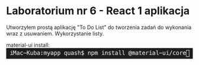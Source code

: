 # Laboratorium nr 6 -  React 1 aplikacja

Utworzyłem prostą aplikację "To Do List" do tworzenia zadań do wykonania wraz z usuwaniem.
Wykorzystanie listy.

material-ui install:
![](img/1.png)


